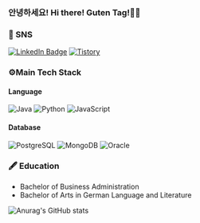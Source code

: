 ### 안녕하세요! Hi there! Guten Tag!👋👋

### :loudspeaker: SNS
[![LinkedIn Badge](http://img.shields.io/badge/-LinkedIn-0072b1?style=flat&logo=linkedin&link=https://www.linkedin.com/in/youhee-lee-5b358b20b/)](https://www.linkedin.com/in/youhee-lee-5b358b20b/) 
[![Tistory](http://img.shields.io/badge/-Tistory-ffd700?style=flat&link=https://guten-tag.tistory.com/)](https://guten-tag.tistory.com/)

### ⚙️Main Tech Stack
#### Language
![Java](http://img.shields.io/badge/-Java-007396?style=flat&logo=Java)
![Python](http://img.shields.io/badge/-Python-3776AB?style=flat&logo=Python&logoColor=white)
![JavaScript](http://img.shields.io/badge/-JavaScript-F7DF1E?style=flat&logo=JavaScript&logoColor=gray)
#### Database
![PostgreSQL](http://img.shields.io/badge/-PostgreSQL-4169E1?style=flat&logo=PostgreSQL&logoColor=white)
![MongoDB](http://img.shields.io/badge/-MongoDB-47A248?style=flat&logo=MongoDB&logoColor=white)
![Oracle](http://img.shields.io/badge/-Oracle-F80000?style=flat&logo=Oracle)


### 🖋 Education
- Bachelor of Business Administration
- Bachelor of Arts in German Language and Literature


![Anurag's GitHub stats](https://github-readme-stats.vercel.app/api?username=gutenLee&show_icons=true&theme=radical)
